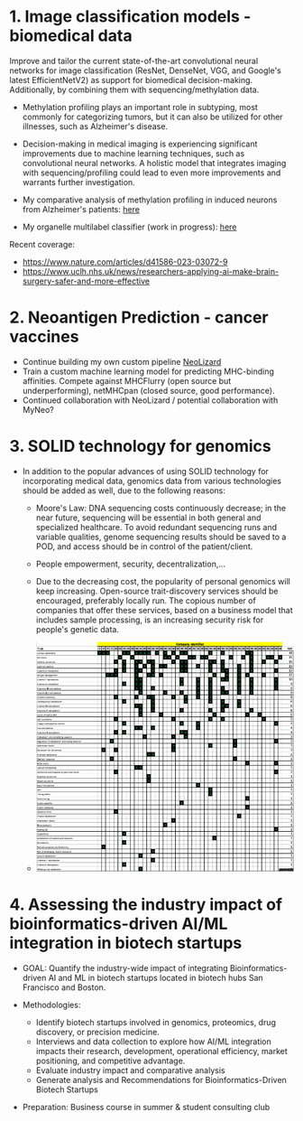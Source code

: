 # 1. Image classification models - biomedical data

Improve and tailor the current state-of-the-art convolutional neural networks for image classification (ResNet, DenseNet, VGG, and Google's latest EfficientNetV2) as support for biomedical decision-making. Additionally, by combining them with sequencing/methylation data.

- Methylation profiling plays an important role in subtyping, most commonly for categorizing tumors, but it can also be utilized for other illnesses, such as Alzheimer's disease.
- Decision-making in medical imaging is experiencing significant improvements due to machine learning techniques, such as convolutional neural networks. A holistic model that integrates imaging with sequencing/profiling could lead to even more improvements and warrants further investigation.


- My comparative analysis of methylation profiling in induced neurons  from Alzheimer's patients: <a href="https://github.com/mxvp/Omics-Analysis-of-Alzheimer-s-Disease/blob/main/paper.pdf" >here</a>
- My organelle multilabel classifier (work in progress): <a href="https://github.com/mxvp/organelle-image-classification/blob/main/organelle_image_classification.ipynb" >here</a>

Recent coverage:
- https://www.nature.com/articles/d41586-023-03072-9
- https://www.uclh.nhs.uk/news/researchers-applying-ai-make-brain-surgery-safer-and-more-effective

# 2. Neoantigen Prediction - cancer vaccines

- Continue building my own custom pipeline <a href="https://github.com/mxvp/NeoLizard" >NeoLizard</a>
- Train a custom machine learning model for predicting MHC-binding affinities. Compete against MHCFlurry (open source but underperforming), netMHCpan (closed source, good performance).
- Continued collaboration with NeoLizard / potential collaboration with MyNeo?

# 3. SOLID technology for genomics

- In addition to the popular advances of using SOLID technology for incorporating medical data, genomics data from various technologies should be added as well, due to the following reasons:
    - Moore's Law: DNA sequencing costs continuously decrease; in the near future, sequencing will be essential in both general and specialized healthcare. To avoid redundant sequencing runs and variable qualities, genome sequencing results should be saved to a POD, and access should be in control of the patient/client.
    - People empowerment, security, decentralization,...
    - Due to the decreasing cost, the popularity of personal genomics will keep increasing. Open-source trait-discovery services should be encouraged, preferably locally run. The copious number of companies that offer these services, based on a business model that includes sample processing, is an increasing security risk for people's genetic data.

    - ![overview of companies offering trait discovery](https://github.com/mxvp/Thesis-Initiatives/blob/main/personal_genomics_overview.png)

# 4. Assessing the industry impact of bioinformatics-driven AI/ML integration in biotech startups

- GOAL: Quantify the industry-wide impact of integrating Bioinformatics-driven AI and ML in biotech startups located in biotech hubs San Francisco and Boston.
- Methodologies:
    - Identify biotech startups involved in genomics, proteomics, drug discovery, or precision medicine.
    - Interviews and data collection to explore how AI/ML integration impacts their research, development, operational efficiency, market positioning, and competitive advantage.
    - Evaluate industry impact and comparative analysis
    - Generate analysis and Recommendations for Bioinformatics-Driven Biotech Startups

- Preparation: Business course in summer & student consulting club

